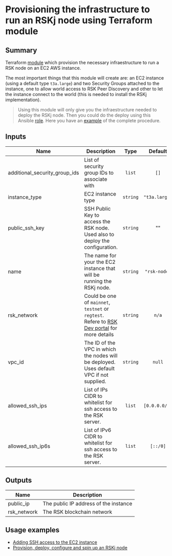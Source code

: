 # Provisioning the infrastructure to run an RSKj node using Terraform module

## Summary
Terraform [module](https://www.terraform.io/docs/language/modules/index.html) which provision the necessary infraestructure to run a RSK node on an EC2 AWS instance.

The most important things that this module will create are: an EC2 instance (using a default type `t3a.large`) and two Security Groups attached to the instance, one to allow world access to RSK Peer Discovery and other to let the instance connect to the world (this is needed to install the RSKj implementation).

> Using this module will only give you the infraestructure needed to deploy the RSKj node. Then you could do the deploy using this Ansible [role](https://github.com/rsksmart/ansible-role-rsk-node). Here you have an [example](./Examples/Provision_deploy_and_configure/README.md) of the complete procedure.

## Inputs
| Name | Description | Type | Default | Required |
|------|-------------|:----:|:-----:|:-----:|
|additional_security_group_ids|List of security group IDs to associate with|`list`|`[]`|no|
|instance_type|EC2 instance type|`string`|`"t3a.large"`|no|
|public_ssh_key|SSH Public Key to access the RSK node. Used also to deploy the configuration.|`string`| ""|yes|
|name|The name for your the EC2 instance that will be running the RSKj node.|`string`|`"rsk-node"`|no|
| rsk_network | Could be one of `mainnet`, `testnet` or `regtest`. Refere to [RSK Dev portal](https://developers.rsk.co/rsk/node/configure/reference/#blockchainconfigname) for more details | `string` |`n/a` | yes |
|vpc_id|The ID of the VPC in which the nodes will be deployed. Uses default VPC if not supplied.|`string`|`null`|no|
|allowed_ssh_ips|List of IPs CIDR to whitelist for ssh access to the RSK server.|`list`|`[0.0.0.0/0]`|no|
|allowed_ssh_ip6s|List of IPv6 CIDR to whitelist for ssh access to the RSK server.|`list`|`[::/0]`|no|

## Outputs
| Name | Description |
|------|-------------|
| public_ip | The public IP address of the instance |
| rsk_network | The RSK blockchain network |


## Usage examples
* [Adding SSH access to the EC2 instance](./Examples/Adding_SSH_access_to_the_EC2_instance/README.md)
* [Provision, deploy, configure and spin up an RSKj node](./Examples/Provision_deploy_and_configure/README.md) 
